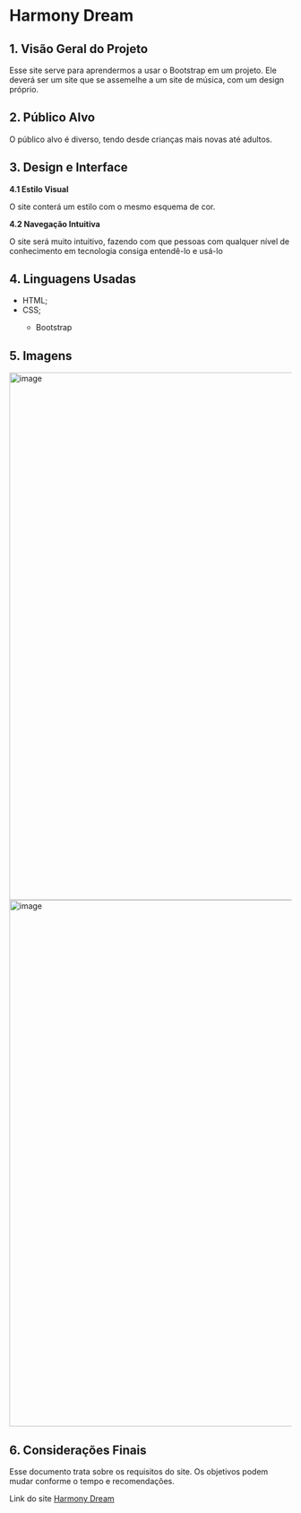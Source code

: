 # Harmony Dream

## 1. Visão Geral do Projeto
<p>Esse site serve para aprendermos a usar o Bootstrap em um projeto. Ele deverá ser um site que se assemelhe a um site de música, com um design próprio.</p>

## 2. Público Alvo
<p>O público alvo é diverso, tendo desde crianças mais novas até adultos.</p>

## 3. Design e Interface
<b>4.1 Estilo Visual</b>
<p>O site conterá um estilo com o mesmo esquema de cor.</p>
<b>4.2 Navegação Intuitiva</b>
<p>O site será muito intuitivo, fazendo com que pessoas com qualquer nível de conhecimento em tecnologia consiga entendê-lo e usá-lo</p>

## 4. Linguagens Usadas
<ul>
  <li>HTML;</li>
  <li>CSS;</li>
  <ul>
     <li>Bootstrap</li>
  </ul>
</ul>

## 5. Imagens
<img width="940" alt="image" src="https://github.com/bruno08nunes/harmony-dream/assets/139359503/564783df-65d7-424b-a5e8-11a3b28ce2d9">
<img width="938" alt="image" src="https://github.com/bruno08nunes/harmony-dream/assets/139359503/afe2b633-9058-4215-8e43-3aa800e0cd84">

## 6. Considerações Finais
<p>Esse documento trata sobre os requisitos do site. Os objetivos podem mudar conforme o tempo e recomendações.</p>

<p>Link do site <a href="https://bruno08nunes.github.io/harmony-dream/index.html" target="_blank">Harmony Dream</a></p>
